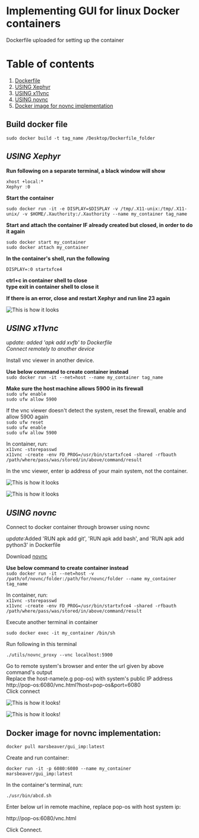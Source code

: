 # **Implementing GUI for linux Docker containers** <br />

Dockerfile uploaded for setting up the container <br />

# Table of contents
1. [Dockerfile](#Build-docker-file-)
2. [USING Xephyr](#USING-Xephyr)
3. [USING x11vnc](#USING-x11vnc-)
4. [USING novnc](#USING-novnc-)
5. [Docker image for novnc implementation](#Docker-image-for-novnc-implementation-)

## **Build docker file** <br />

`sudo docker build -t tag_name /Desktop/Dockerfile_folder` <br />

## **_USING Xephyr_**

**Run following on a separate terminal, a black window will show** <br />

`xhost +local:*` <br />
`Xephyr :0` <br />

**Start the container** <br />

`sudo docker run -it -e DISPLAY=$DISPLAY -v /tmp/.X11-unix:/tmp/.X11-unix/ -v $HOME/.Xauthority:/.Xauthority --name my_container tag_name `<br />

**Start and attach the container IF already created but closed, in order to do it again** <br />

`sudo docker start my_container`  <br />
`sudo docker attach my_container`  <br />

**In the container's shell, run the following** <br />

`DISPLAY=:0 startxfce4` <br />

**ctrl+c in container shell to close** <br />
**type exit in container shell to close it** <br />

**If there is an error, close and restart Xephyr and run line 23 again** <br />

![This is how it looks](Screenshot%20from%202022-10-23%2018-15-59.png)

## **_USING x11vnc_** <br />
_update: added 'apk add xvfb' to Dockerfile_ <br />
_Connect remotely to another device_ <br />

Install vnc viewer in another device. <br />

**Use below command to create container instead** <br />
  `sudo docker run -it --net=host --name my_container tag_name` <br />

**Make sure the host machine allows 5900 in its firewall** <br />
`sudo ufw enable` <br />
`sudo ufw allow 5900` <br />

If the vnc viewer doesn't detect the system, reset the firewall, enable and allow 5900 again <br />
`sudo ufw reset` <br />
`sudo ufw enable` <br />
`sudo ufw allow 5900` <br />

In container, run: <br />
  `x11vnc -storepasswd` <br />
  `x11vnc -create -env FD_PROG=/usr/bin/startxfce4 -shared -rfbauth /path/where/pass/was/stored/in/above/command/result` <br />
 

 
In the vnc viewer, enter ip address of your main system, not the container. <br />

![This is how it looks](android_vnc.png)

![This is how it looks](android_vnc2.png)

## **_USING novnc_** <br />
Connect to docker container through browser using novnc <br />

_update_:Added 'RUN apk add git', 'RUN apk add bash', and 'RUN apk add python3' in Dockerfile

Download [novnc](https://github.com/novnc/noVNC/releases) <br />

**Use below command to create container instead** <br />
  `sudo docker run -it --net=host -v /path/of/novnc/folder:/path/for/novnc/folder --name my_container tag_name` <br />

In container, run: <br />
    `x11vnc -storepasswd` <br />
    `x11vnc -create -env FD_PROG=/usr/bin/startxfce4 -shared -rfbauth /path/where/pass/was/stored/in/above/command/result` <br />

Execute another terminal in container <br />

`sudo docker exec -it my_container /bin/sh` <br />

Run following in this terminal <br />

`./utils/novnc_proxy --vnc localhost:5900` <br />

Go to remote system's browser and enter the url given by above command's output <br />
Replace the host-name(e.g pop-os) with system's public IP address <br />
http://pop-os:6080/vnc.html?host=pop-os&port=6080 <br />
Click connect <br />

![This is how it looks!](novnc_browser.png) <br />

![This is how it looks!](novnc_xfce4.png) <br />

## Docker image for novnc implementation: <br />

`docker pull marsbeaver/gui_imp:latest` <br />

Create and run container: <br />

`docker run -it -p 6080:6080 --name my_container marsbeaver/gui_imp:latest`

In the container's terminal, run: <br />

`./usr/bin/abcd.sh` <br />

Enter below url in remote machine, replace pop-os with host system ip: <br />

http://pop-os:6080/vnc.html <br />

Click Connect.










